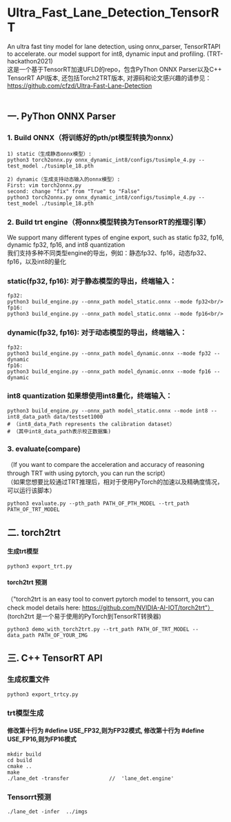 # Ultra_Fast_Lane_Detection_TensorRT
An ultra fast tiny model for lane detection, using onnx_parser, TensorRTAPI to accelerate. our model support for int8, dynamic input and profiling. (TRT-hackathon2021)<br/>
这是一个基于TensorRT加速UFLD的repo，包含PyThon ONNX Parser以及C++ TensorRT API版本, 还包括Torch2TRT版本, 
对源码和论文感兴趣的请参见：https://github.com/cfzd/Ultra-Fast-Lane-Detection <br/> <br/>

## 一. PyThon ONNX Parser
### 1. Build ONNX（将训练好的pth/pt模型转换为onnx）
```
1) static（生成静态onnx模型）:
python3 torch2onnx.py onnx_dynamic_int8/configs/tusimple_4.py --test_model ./tusimple_18.pth 

2) dynamic（生成支持动态输入的onnx模型）:
First: vim torch2onnx.py
second: change "fix" from "True" to "False"
python3 torch2onnx.py onnx_dynamic_int8/configs/tusimple_4.py --test_model ./tusimple_18.pth

```

### 2. Build trt engine（将onnx模型转换为TensorRT的推理引擎）<br/>
We support many different types of engine export, such as static fp32, fp16, dynamic fp32, fp16, and int8 quantization<br/>
我们支持多种不同类型engine的导出，例如：静态fp32、fp16，动态fp32、fp16，以及int8的量化<br/>


### static(fp32, fp16): 对于静态模型的导出，终端输入：
```
fp32:
python3 build_engine.py --onnx_path model_static.onnx --mode fp32<br/>
fp16:
python3 build_engine.py --onnx_path model_static.onnx --mode fp16<br/>
```

### dynamic(fp32, fp16): 对于动态模型的导出，终端输入：
```
fp32:
python3 build_engine.py --onnx_path model_dynamic.onnx --mode fp32 --dynamic
fp16:
python3 build_engine.py --onnx_path model_dynamic.onnx --mode fp16 --dynamic
```

### int8 quantization 如果想使用int8量化，终端输入：

```
python3 build_engine.py --onnx_path model_static.onnx --mode int8 --int8_data_path data/testset1000
# （int8_data_Path represents the calibration dataset）
# （其中int8_data_path表示校正数据集)
```

### 3. evaluate(compare)<br/>
（If you want to compare the acceleration and accuracy of reasoning through TRT with using pytorch, you can run the script）<br/>
（如果您想要比较通过TRT推理后，相对于使用PyTorch的加速以及精确度情况，可以运行该脚本）<br/>

```
python3 evaluate.py --pth_path PATH_OF_PTH_MODEL --trt_path PATH_OF_TRT_MODEL
```

## 二. torch2trt
#### 生成trt模型
```
python3 export_trt.py

```
#### torch2trt 预测
（"torch2trt is an easy tool to convert pytorch model to tensorrt, you can check model details here: https://github.com/NVIDIA-AI-IOT/torch2trt"）<br/>
 (torch2trt 是一个易于使用的PyTorch到TensorRT转换器) <br/>
```
python3 demo_with_torch2trt.py --trt_path PATH_OF_TRT_MODEL --data_path PATH_OF_YOUR_IMG
```

## 三. C++ TensorRT API
### 生成权重文件 
```
python3 export_trtcy.py
```
### trt模型生成
#### 修改第十行为 #define USE_FP32,则为FP32模式, 修改第十行为 #define USE_FP16,则为FP16模式
```
mkdir build
cd build
cmake ..
make
./lane_det -transfer             //  'lane_det.engine'
```
### Tensorrt预测
```
./lane_det -infer  ../imgs 

```
